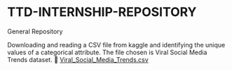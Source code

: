 # TTD-INTERNSHIP-REPOSITORY
General Repository

Downloading and reading a CSV file from kaggle and identifying the unique values of a categorical attribute. The file chosen is Viral Social Media Trends dataset.
🔗 [Viral_Social_Media_Trends.csv](https://github.com/Shruthi6630/TTD-INTERNSHIP-REPOSITORY/blob/b4a8e8821bfe2dc78465d9553ef34d056c5ce4a8/Viral_Social_Media_Trends.csv)
